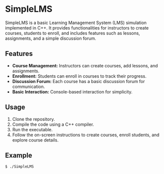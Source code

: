# SimpleLMS

SimpleLMS is a basic Learning Management System (LMS) simulation implemented in C++. It provides functionalities for instructors to create courses, students to enroll, and includes features such as lessons, assignments, and a simple discussion forum.

## Features
- **Course Management:** Instructors can create courses, add lessons, and assignments.
- **Enrollment:** Students can enroll in courses to track their progress.
- **Discussion Forum:** Each course has a basic discussion forum for communication.
- **Basic Interaction:** Console-based interaction for simplicity.

## Usage
1. Clone the repository.
2. Compile the code using a C++ compiler.
3. Run the executable.
4. Follow the on-screen instructions to create courses, enroll students, and explore course details.

## Example
```bash
$ ./SimpleLMS
